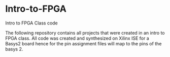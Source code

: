 # Intro-to-FPGA
Intro to FPGA Class code

The following repository contains all projects that were created in an intro to FPGA class. All code was created and synthesized on Xilinx ISE for a Basys2 board hence for the pin assignment files will map to the pins of the basys 2.
